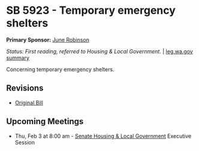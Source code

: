 # SB 5923 - Temporary emergency shelters
**Primary Sponsor:** [June Robinson](/person/leg/june.robinson.md)

*Status: First reading, referred to Housing & Local Government.* | [leg.wa.gov summary](https://app.leg.wa.gov/billsummary?BillNumber=5923&Year=2021)

Concerning temporary emergency shelters.

## Revisions
* [Original Bill](1/)

## Upcoming Meetings
* Thu, Feb 3 at 8:00 am - [Senate Housing & Local Government](/senate/2021-22/HLG/) Executive Session